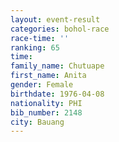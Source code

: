 ```yaml
---
layout: event-result 
categories: bohol-race 
race-time: ''
ranking: 65
time: 
family_name: Chutuape
first_name: Anita
gender: Female
birthdate: 1976-04-08
nationality: PHI
bib_number: 2148
city: Bauang
---
```

